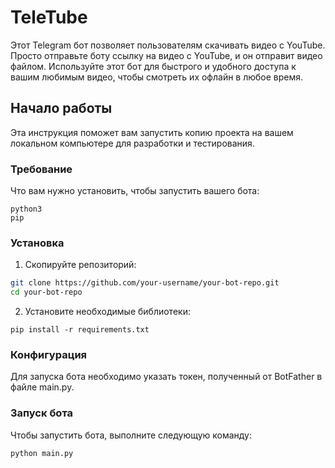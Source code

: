# TeleTube

Этот Telegram бот позволяет пользователям скачивать видео с YouTube. Просто отправьте боту ссылку на видео с YouTube, и он отправит видео файлом. Используйте этот бот для быстрого и удобного доступа к вашим любимым видео, чтобы смотреть их офлайн в любое время.

## Начало работы

Эта инструкция поможет вам запустить копию проекта на вашем локальном компьютере для разработки и тестирования.

### Требование

Что вам нужно установить, чтобы запустить вашего бота:
```
python3
pip
```
### Установка

1. Скопируйте репозиторий:

```bash
git clone https://github.com/your-username/your-bot-repo.git
cd your-bot-repo
```

2. Установите необходимые библиотеки:

```
pip install -r requirements.txt
```

### Конфигурация

Для запуска бота необходимо указать токен, полученный от BotFather в файле main.py.

### Запуск бота

Чтобы запустить бота, выполните следующую команду:

```
python main.py
```

